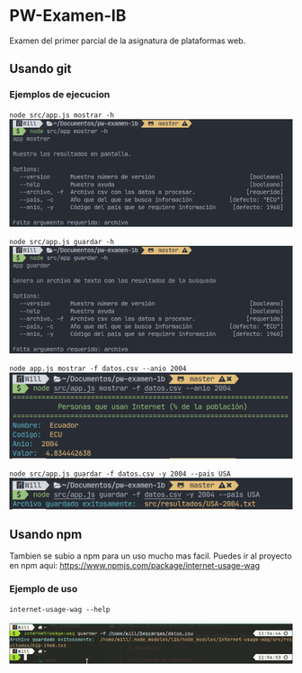 # PW-Examen-IB

Examen del primer parcial de la asignatura de plataformas web.

## Usando git

### Ejemplos de ejecucion

`node src/app.js mostrar -h`
![](assets/app-mostrar.png)


`node src/app.js guardar -h`
![](assets/app-guardar.png)

`node app.js mostrar -f datos.csv --anio 2004`
![](assets/app-mostrar-ej.png)

`node src/app.js guardar -f datos.csv -y 2004 --pais USA`
![](assets/app-guardar-ej.png)

## Usando npm 

Tambien se subio a npm para un uso mucho mas facil. Puedes ir al proyecto en npm aqui: <https://www.npmjs.com/package/internet-usage-wag>


### Ejemplo de uso 

`internet-usage-wag --help`

![](assets/app-npm.png)









